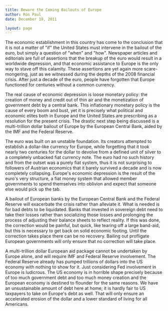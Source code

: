 ```yaml
---
title: Beware the Coming Bailouts of Europe
author: Ron Paul
date: December 19, 2011

layout: page
---
```


The economic establishment in this country has come to the conclusion
that it is not a matter of "if" the United States must intervene in the
bailout of the euro, but simply a question of "when" and "how".
Newspaper articles and editorials are full of assertions that the
breakup of the euro would result in a worldwide depression, and that
economic assistance to Europe is the only way to stave off this
calamity. These assertions are yet again more scare-mongering, just as
we witnessed during the depths of the 2008 financial crisis. After just
a decade of the euro, people have forgotten that Europe functioned for
centuries without a common currency.

The real cause of economic depression is loose monetary policy: the
creation of money and credit out of thin air and the monetization of
government debt by a central bank. This inflationary monetary policy is
the cause of every boom and bust, yet it is precisely what political
and economic elites both in Europe and the United States are
prescribing as a resolution for the present crisis. The drastic next
step being discussed is a multi-trillion dollar bailout of Europe by
the European Central Bank, aided by the IMF and the Federal Reserve.

The euro was built on an unstable foundation. Its creators attempted to
establish a dollar-like currency for Europe, while forgetting that it
took nearly two centuries for the dollar to devolve from a defined unit
of silver to a completely unbacked fiat currency note. The euro had no
such history and from the outset was a purely fiat system, thus it is
not surprising to followers of Austrian economics that it barely
survived a decade and is now completely collapsing. Europe's economic
depression is the result of the euro's very structure, a fiat money
system that allowed member governments to spend themselves into
oblivion and expect that someone else would pick up the tab.

A bailout of European banks by the European Central Bank and the
Federal Reserve will exacerbate the crisis rather than alleviate it.
What is needed is for bad debts to be liquidated. Banks that invested
in sovereign debt need to take their losses rather than socializing
those losses and prolonging the process of adjusting their balance
sheets to reflect reality. If this was done, the correction would be
painful, but quick, like tearing off a large band-aid, but this is
necessary to get back on solid economic footing. Until the correction
takes place there can be no recovery. Bailing out profligate European
governments will only ensure that no correction will take place.

A multi-trillion dollar European aid package cannot be undertaken by
Europe alone, and will require IMF and Federal Reserve involvement. The
Federal Reserve already has pumped trillions of dollars into the US
economy with nothing to show for it. Just considering Fed involvement
in Europe is ludicrous. The US economy is in horrible shape precisely
because of too much government debt and too much money creation and the
European economy is destined to flounder for the same reasons. We have
an unsustainable amount of debt here at home; it is hardly fair to US
taxpayers to take on Europe's debt as well. That will only ensure an
accelerated erosion of the dollar and a lower standard of living for
all Americans.
